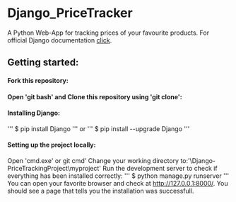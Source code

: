 # Django_PriceTracker
A Python Web-App for tracking prices of your favourite products.
For official Django documentation [click](https://docs.djangoproject.com/en/4.1/).
## Getting started:

#### Fork this repository:

#### Open 'git bash' and Clone this repository using 'git clone':

#### Installing Django:
'''
$ pip install Django
'''
or
'''
$ pip install --upgrade Django
'''
#### Setting up the project locally:
Open 'cmd.exe' or git cmd'
Change your working directory to:'\Django-PriceTrackingProject\myproject'
Run the development server to check if everything has been installed correctly:
'''
$ python manage.py runserver
'''
You can open your favorite browser and check at http://127.0.0.1:8000/. You should see a page that tells you the installation was successfull.
